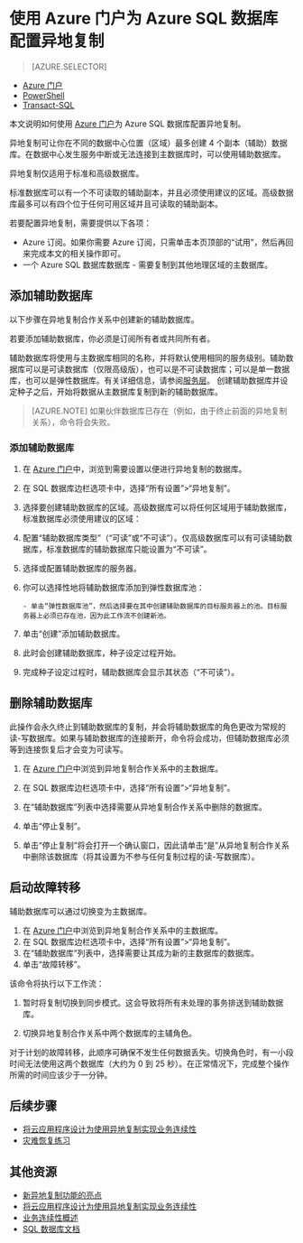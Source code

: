 <properties 
    pageTitle="使用 Azure 门户为 Azure SQL 数据库配置异地复制 | Windows Azure" 
    description="使用 Azure 门户为 Azure SQL 数据库配置异地复制" 
    services="sql-database" 
    documentationCenter="" 
    authors="stevestein" 
    manager="jeffreyg" 
    editor=""/>

<tags
    ms.service="sql-database"
    ms.date="12/01/2015"
    wacn.date="01/29/2016"/>

# 使用 Azure 门户为 Azure SQL 数据库配置异地复制


> [AZURE.SELECTOR]
- [Azure 门户](/documentation/articles/sql-database-geo-replication-portal)
- [PowerShell](/documentation/articles/sql-database-geo-replication-powershell)
- [Transact-SQL](/documentation/articles/sql-database-geo-replication-transact-sql)


本文说明如何使用 [Azure 门户](https://manage.windowsazure.cn)为 Azure SQL 数据库配置异地复制。

异地复制可让你在不同的数据中心位置（区域）最多创建 4 个副本（辅助）数据库。在数据中心发生服务中断或无法连接到主数据库时，可以使用辅助数据库。

异地复制仅适用于标准和高级数据库。

标准数据库可以有一个不可读取的辅助副本，并且必须使用建议的区域。高级数据库最多可以有四个位于任何可用区域并且可读取的辅助副本。


若要配置异地复制，需要提供以下各项：

- Azure 订阅。如果你需要 Azure 订阅，只需单击本页顶部的“试用”，然后再回来完成本文的相关操作即可。
- 一个 Azure SQL 数据库数据库 - 需要复制到其他地理区域的主数据库。



## 添加辅助数据库

以下步骤在异地复制合作关系中创建新的辅助数据库。

若要添加辅助数据库，你必须是订阅所有者或共同所有者。

辅助数据库将使用与主数据库相同的名称，并将默认使用相同的服务级别。辅助数据库可以是可读数据库（仅限高级版），也可以是不可读数据库；可以是单一数据库，也可以是弹性数据库。有关详细信息，请参阅[服务层](/documentation/articles/sql-database-service-tiers)。
创建辅助数据库并设定种子之后，开始将数据从主数据库复制到新的辅助数据库。

> [AZURE.NOTE] 如果伙伴数据库已存在（例如，由于终止前面的异地复制关系），命令将会失败。




### 添加辅助数据库

1. 在 [Azure 门户](https://manage.windowsazure.cn)中，浏览到需要设置以便进行异地复制的数据库。
2. 在 SQL 数据库边栏选项卡中，选择“所有设置”>“异地复制”。
3. 选择要创建辅助数据库的区域。高级数据库可以将任何区域用于辅助数据库，标准数据库必须使用建议的区域：





4. 配置“辅助数据库类型”（“可读”或“不可读”）。仅高级数据库可以有可读辅助数据库，标准数据库的辅助数据库只能设置为“不可读”。
5. 选择或配置辅助数据库的服务器。



5. 你可以选择性地将辅助数据库添加到弹性数据库池：

       - 单击“弹性数据库池”，然后选择要在其中创建辅助数据库的目标服务器上的池。目标服务器上必须已存在池，因为此工作流不创建新池。

6. 单击“创建”添加辅助数据库。
 
6. 此时会创建辅助数据库，种子设定过程开始。
 


7. 完成种子设定过程时，辅助数据库会显示其状态（“不可读”）。





## 删除辅助数据库

此操作会永久终止到辅助数据库的复制，并会将辅助数据库的角色更改为常规的读-写数据库。如果与辅助数据库的连接断开，命令将会成功，但辅助数据库必须等到连接恢复后才会变为可读写。

1. 在 [Azure 门户](https://manage.windowsazure.cn)中浏览到异地复制合作关系中的主数据库。
2. 在 SQL 数据库边栏选项卡中，选择“所有设置”>“异地复制”。
3. 在“辅助数据库”列表中选择需要从异地复制合作关系中删除的数据库。
4. 单击“停止复制”。




5. 单击“停止复制”将会打开一个确认窗口，因此请单击“是”从异地复制合作关系中删除该数据库（将其设置为不参与任何复制过程的读-写数据库）。






## 启动故障转移

辅助数据库可以通过切换变为主数据库。

1. 在 [Azure 门户](https://manage.windowsazure.cn)中浏览到异地复制合作关系中的主数据库。
2. 在 SQL 数据库边栏选项卡中，选择“所有设置”>“异地复制”。
3. 在“辅助数据库”列表中，选择需要让其成为新的主数据库的数据库。
4. 单击“故障转移”。



该命令将执行以下工作流：

1. 暂时将复制切换到同步模式。这会导致将所有未处理的事务排送到辅助数据库。 

2. 切换异地复制合作关系中两个数据库的主辅角色。

对于计划的故障转移，此顺序可确保不发生任何数据丢失。切换角色时，有一小段时间无法使用这两个数据库（大约为 0 到 25 秒）。在正常情况下，完成整个操作所需的时间应该少于一分钟。

   

## 后续步骤

- [将云应用程序设计为使用异地复制实现业务连续性](/documentation/articles/sql-database-designing-cloud-solutions-for-disaster-recovery)
- [灾难恢复练习](/documentation/articles/sql-database-disaster-recovery-drills)


## 其他资源

- [新异地复制功能的亮点](http://azure.microsoft.com/blog/spotlight-on-new-capabilities-of-azure-sql-database-geo-replication)
- [将云应用程序设计为使用异地复制实现业务连续性](/documentation/articles/sql-database-designing-cloud-solutions-for-disaster-recovery)
- [业务连续性概述](/documentation/articles/sql-database-business-continuity)
- [SQL 数据库文档](/documentation/services/sql-databases)


<!--Image references-->
[1]: ./media/sql-database-geo-replication-portal/configure-geo-replication.png
[2]: ./media/sql-database-geo-replication-portal/add-secondary.png
[3]: ./media/sql-database-geo-replication-portal/create-secondary.png
[4]: ./media/sql-database-geo-replication-portal/secondary-type.png
[5]: ./media/sql-database-geo-replication-portal/create.png
[6]: ./media/sql-database-geo-replication-portal/seeding0.png
[7]: ./media/sql-database-geo-replication-portal/remove-secondary.png
[8]: ./media/sql-database-geo-replication-portal/stop-confirm.png
[9]: ./media/sql-database-geo-replication-portal/seeding-complete.png
[10]: ./media/sql-database-geo-replication-portal/failover.png

<!---HONumber=Mooncake_0118_2016-->
